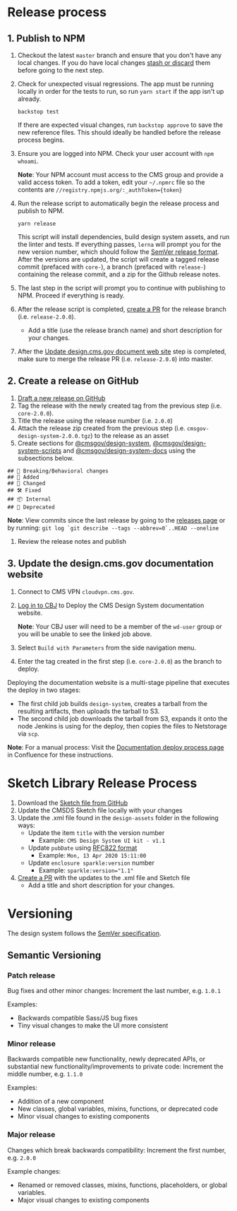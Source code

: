 # Release process

## 1. Publish to NPM

1.  Checkout the latest `master` branch and ensure that you don't have any local changes. If you do have local changes [stash or discard](https://docs.gitlab.com/ee/topics/git/numerous_undo_possibilities_in_git/#quickly-save-local-changes) them before going to the next step.
1.  Check for unexpected visual regressions. The app must be running locally in order for the tests to run, so run `yarn start` if the app isn't up already.
    ```
    backstop test
    ```
    If there are expected visual changes, run `backstop approve` to save the new reference files. This should ideally be handled before the release process begins.
1.  Ensure you are logged into NPM. Check your user account with `npm whoami`.

    **Note**: Your NPM account must access to the CMS group and provide a valid access token. To add a token, edit your `~/.npmrc` file so the contents are `//registry.npmjs.org/:_authToken={token}`

1.  Run the release script to automatically begin the release process and publish to NPM.
    ```
    yarn release
    ```
    This script will install dependencies, build design system assets, and run the linter and tests. If everything passes, `lerna` will prompt you for the new version number, which should follow the [SemVer release format](#versioning). After the versions are updated, the script will create a tagged release commit (prefaced with `core-`), a branch (prefaced with `release-`) containing the release commit, and a zip for the Github release notes.
1.  The last step in the script will prompt you to continue with publishing to NPM. Proceed if everything is ready.
1.  After the release script is completed, [create a PR](https://github.com/CMSgov/design-system/blob/master/CONTRIBUTING.md#submitting-a-pull-request) for the release branch (i.e. `release-2.0.0`).
    - Add a title (use the release branch name) and short description for your changes.
1.  After the [Update design.cms.gov document web site](##3.-Update-the-design.cms.gov-documentation-website) step is completed, make sure to merge the release PR (i.e. `release-2.0.0`) into master.

## 2. Create a release on GitHub

1.  [Draft a new release on GitHub](https://github.com/CMSgov/design-system/releases/new)
1.  Tag the release with the newly created tag from the previous step (i.e. `core-2.0.0`).
1.  Title the release using the release number (i.e. `2.0.0`)
1.  Attach the release zip created from the previous step (i.e. `cmsgov-design-system-2.0.0.tgz`) to the release as an asset
1.  Create sections for [@cmsgov/design-system](https://www.npmjs.com/package/@cmsgov/design-system), [@cmsgov/design-system-scripts](https://www.npmjs.com/package/@cmsgov/design-system-scripts) and [@cmsgov/design-system-docs](https://www.npmjs.com/package/@cmsgov/design-system-docs) using the subsections below.

```
## 🚨 Breaking/Behavioral changes
## 🚀 Added
## 💅 Changed
## 🛠 Fixed
## 📦 Internal
## 🚫 Deprecated
```

**Note**: View commits since the last release by going to the [releases page](https://github.com/CMSgov/design-system/releases) or by running: `` git log `git describe --tags --abbrev=0`..HEAD --oneline ``

1.  Review the release notes and publish

## 3. Update the design.cms.gov documentation website

1.  Connect to CMS VPN `cloudvpn.cms.gov`.

1.  [Log in to CBJ](https://cloudbeesjenkins.cms.gov/prod-master/job/wds/job/Design%20System/job/Deploy%20design-system/) to Deploy the CMS Design System documentation website.

    **Note**: Your CBJ user will need to be a member of the `wd-user` group or you will be unable to see the linked job above.

1.  Select `Build with Parameters` from the side navigation menu.

1.  Enter the tag created in the first step (i.e. `core-2.0.0`) as the branch to deploy.

Deploying the documentation website is a multi-stage pipeline that executes the deploy in two stages:

- The first child job builds `design-system`, creates a tarball from the resulting artifacts, then uploads the tarball to S3.
- The second child job downloads the tarball from S3, expands it onto the node Jenkins is using for the deploy, then copies the files to Netstorage via `scp`.

**Note**: For a manual process: Visit the [Documentation deploy process page](https://confluence.cms.gov/display/HCDSG/Documentation+deploy+proces) in Confluence for these instructions.

# Sketch Library Release Process

1. Download the [Sketch file from GitHub](https://github.com/CMSgov/design-system/blob/master/design-assets/CMS-Design-System-UI-kit.sketch)
1. Update the CMSDS Sketch file locally with your changes
1. Update the .xml file found in the `design-assets` folder in the following ways:
   - Update the item `title` with the version number
     - Example: `CMS Design System UI kit - v1.1`
   - Update `pubDate` using [RFC822 format](https://hackage.haskell.org/package/time-http-0.5/docs/Data-Time-Format-RFC822.html)
     - Example: `Mon, 13 Apr 2020 15:11:00`
   - Update `enclosure sparkle:version` number
     - Example: `sparkle:version="1.1"`
1. [Create a PR](https://github.com/CMSgov/design-system/blob/master/CONTRIBUTING.md#submitting-a-pull-request) with the updates to the .xml file and Sketch file
   - Add a title and short description for your changes.

# Versioning

The design system follows the [SemVer specification](http://semver.org/).

## Semantic Versioning

### Patch release

Bug fixes and other minor changes: Increment the last number, e.g. `1.0.1`

Examples:

- Backwards compatible Sass/JS bug fixes
- Tiny visual changes to make the UI more consistent

### Minor release

Backwards compatible new functionality, newly deprecated APIs, or substantial new functionality/improvements to private code: Increment the middle number, e.g. `1.1.0`

Examples:

- Addition of a new component
- New classes, global variables, mixins, functions, or deprecated code
- Minor visual changes to existing components

### Major release

Changes which break backwards compatibility: Increment the first number, e.g. `2.0.0`

Example changes:

- Renamed or removed classes, mixins, functions, placeholders, or global variables.
- Major visual changes to existing components
